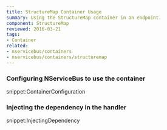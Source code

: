 ```yaml
---
title: StructureMap Container Usage
summary: Using the StructureMap container in an endpoint.
component: StructureMap
reviewed: 2016-03-21
tags:
- Container
related:
- nservicebus/containers
- nservicebus/containers/structuremap
---
```


### Configuring NServiceBus to use the container

snippet:ContainerConfiguration


### Injecting the dependency in the handler

snippet:InjectingDependency